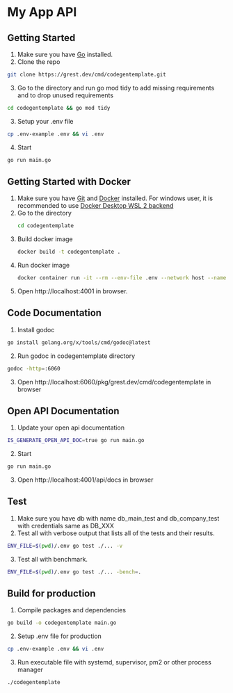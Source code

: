 # My App API

## Getting Started
1. Make sure you have [Go](https://go.dev) installed.
2. Clone the repo
```bash
git clone https://grest.dev/cmd/codegentemplate.git
```
3. Go to the directory and run go mod tidy to add missing requirements and to drop unused requirements
```bash
cd codegentemplate && go mod tidy
```
3. Setup your .env file
```bash
cp .env-example .env && vi .env
```
4. Start
```bash
go run main.go
```

## Getting Started with Docker
1. Make sure you have [Git](https://git-scm.com/) and [Docker](https://docs.docker.com/get-docker/) installed. For windows user, it is recommended to use [Docker Desktop WSL 2 backend](https://docs.docker.com/docker-for-windows/wsl/)
2. Go to the directory
	```bash
	cd codegentemplate
	```
3. Build docker image
	```bash
	docker build -t codegentemplate .
	```
4. Run docker image
	```bash
	docker container run -it --rm --env-file .env --network host --name codegentemplate codegentemplate
	```
5. Open http://localhost:4001 in browser.

## Code Documentation
1. Install godoc
```bash
go install golang.org/x/tools/cmd/godoc@latest
```
2. Run godoc in codegentemplate directory
```bash
godoc -http=:6060
```
3. Open http://localhost:6060/pkg/grest.dev/cmd/codegentemplate in browser

## Open API Documentation
1. Update your open api documentation
```bash
IS_GENERATE_OPEN_API_DOC=true go run main.go
```
2. Start
```bash
go run main.go
```
3. Open http://localhost:4001/api/docs in browser

## Test
1. Make sure you have db with name db_main_test and db_company_test with credentials same as DB_XXX
2. Test all with verbose output that lists all of the tests and their results.
```bash
ENV_FILE=$(pwd)/.env go test ./... -v
```
3. Test all with benchmark.
```bash
ENV_FILE=$(pwd)/.env go test ./... -bench=.
```

## Build for production
1. Compile packages and dependencies
```bash
go build -o codegentemplate main.go
```
2. Setup .env file for production
```bash
cp .env-example .env && vi .env
```
3. Run executable file with systemd, supervisor, pm2 or other process manager
```bash
./codegentemplate
```